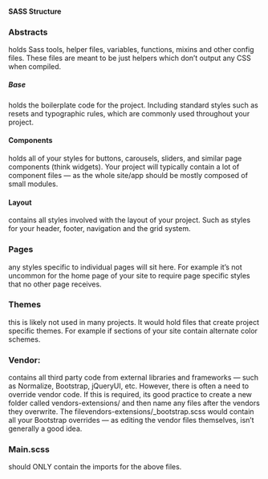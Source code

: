 #### SASS Structure

### Abstracts

holds Sass tools, helper files, variables, functions, mixins and other config files. These files are meant to be just helpers which don’t output any CSS when compiled.

##### Base

holds the boilerplate code for the project. Including standard styles such as resets and typographic rules, which are commonly used throughout your project.

#### Components

holds all of your styles for buttons, carousels, sliders, and similar page components (think widgets). Your project will typically contain a lot of component files — as the whole site/app should be mostly composed of small modules.

#### Layout

contains all styles involved with the layout of your project. Such as styles for your header, footer, navigation and the grid system.

### Pages

any styles specific to individual pages will sit here. For example it’s not uncommon for the home page of your site to require page specific styles that no other page receives.

### Themes

this is likely not used in many projects. It would hold files that create project specific themes. For example if sections of your site contain alternate color schemes.

### Vendor:

contains all third party code from external libraries and frameworks — such as Normalize, Bootstrap, jQueryUI, etc. However, there is often a need to override vendor code. If this is required, its good practice to create a new folder called vendors-extensions/ and then name any files after the vendors they overwrite. The filevendors-extensions/\_bootstrap.scss would contain all your Bootstrap overrides — as editing the vendor files themselves, isn’t generally a good idea.

### Main.scss

should ONLY contain the imports for the above files.
